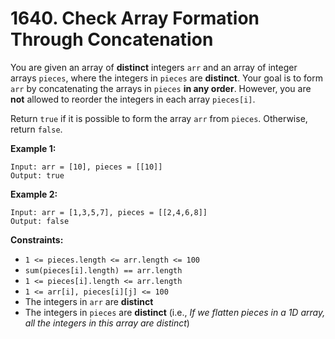 # 1640. Check Array Formation Through Concatenation

You are given an array of **distinct** integers `arr` and an array of integer arrays `pieces`, where the integers in `pieces` are **distinct**. Your goal is to form `arr` by concatenating the arrays in `pieces` **in any order**. However, you are **not** allowed to reorder the integers in each array `pieces[i]`.

Return `true` if it is possible to form the array `arr` from `pieces`. Otherwise, return `false`.

**Example 1:**
```
Input: arr = [10], pieces = [[10]]
Output: true
```

**Example 2:**
```
Input: arr = [1,3,5,7], pieces = [[2,4,6,8]]
Output: false
```

**Constraints:**
- `1 <= pieces.length <= arr.length <= 100`
- `sum(pieces[i].length) == arr.length`
- `1 <= pieces[i].length <= arr.length`
- `1 <= arr[i], pieces[i][j] <= 100`
- The integers in `arr` are **distinct**
- The integers in `pieces` are **distinct** (i.e., *If we flatten pieces in a 1D array, all the integers in this array are distinct*)
